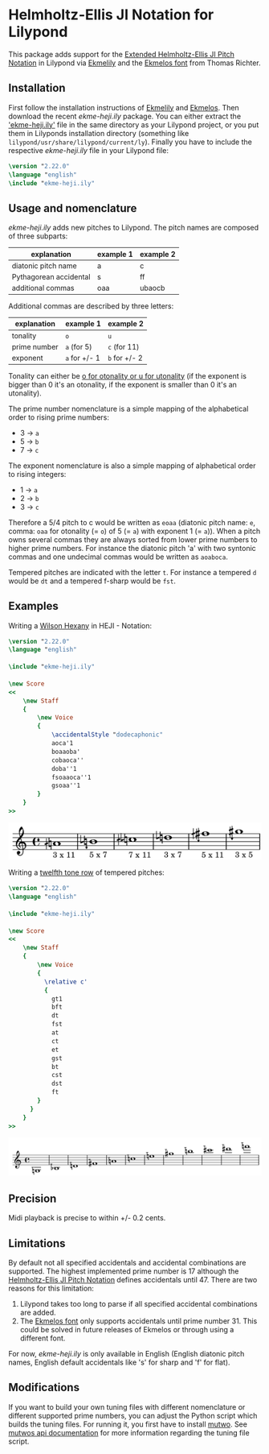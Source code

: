 # Helmholtz-Ellis JI Notation for Lilypond

This package adds support for the [Extended Helmholtz-Ellis JI Pitch Notation](https://marsbat.space/pdfs/notation.pdf) in Lilypond via [Ekmelily](http://www.ekmelic-music.org/en/extra/ekmelily.htm) and the [Ekmelos font](http://www.ekmelic-music.org/en/extra/ekmelos.htm) from Thomas Richter.

## Installation

First follow the installation instructions of [Ekmelily](http://www.ekmelic-music.org/en/extra/ekmelily.htm#Installation) and [Ekmelos](http://www.ekmelic-music.org/en/extra/ekmelos.htm#Installation).
Then download the recent _ekme-heji.ily_ package.
You can either extract the ['ekme-heji.ily'](https://github.com/levinericzimmermann/ekme-heji.ily/blob/master/ekme-heji/ekme-heji.ily) file in the same directory as your Lilypond project, or you put them in Lilyponds installation directory (something like `lilypond/usr/share/lilypond/current/ly`).
Finally you have to include the respective _ekme-heji.ily_ file in your Lilypond file:

```lilypond
\version "2.22.0"
\language "english"
\include "ekme-heji.ily"
```

## Usage and nomenclature

_ekme-heji.ily_ adds new pitches to Lilypond.
The pitch names are composed of three subparts:

| explanation | example 1 | example 2 |
| --------------- | --------------- | --------------- |
| diatonic pitch name | a | c |
| Pythagorean accidental | s | ff |
| additional commas | oaa | ubaocb |

Additional commas are described by three letters:

| explanation | example 1 | example 2 |
| --------------- | --------------- | --------------- |
| tonality | `o` | `u` |
| prime number | `a` (for 5) | `c` (for 11) |
| exponent | `a` for +/- 1 | `b` for +/- 2 |

Tonality can either be [o for otonality or u for utonality](https://en.wikipedia.org/wiki/Otonality_and_Utonality) (if the exponent is bigger than 0 it's an otonality, if the exponent is smaller than 0 it's an utonality).

The prime number nomenclature is a simple mapping of the alphabetical order to rising prime numbers:

- 3 -> `a`
- 5 -> `b`
- 7 -> `c`

The exponent nomenclature is also a simple mapping of alphabetical order to rising integers:

- 1 -> `a`
- 2 -> `b`
- 3 -> `c`

Therefore a 5/4 pitch to c would be written as `eoaa` (diatonic pitch name: `e`, comma: `oaa` for otonality (= `o`) of 5 (= `a`) with exponent 1 (= `a`)).
When a pitch owns several commas they are always sorted from lower prime numbers to higher prime numbers.
For instance the diatonic pitch 'a' with two syntonic commas and one undecimal commas would be written as `aoaboca`.

Tempered pitches are indicated with the letter `t`.
For instance a tempered `d` would be `dt` and a tempered f-sharp would be `fst`.

## Examples

Writing a [Wilson Hexany](http://anaphoria.com/wilsoncps.html) in HEJI - Notation:

```lilypond
\version "2.22.0"
\language "english"

\include "ekme-heji.ily"

\new Score
<<
    \new Staff
    {
        \new Voice
        {
            \accidentalStyle "dodecaphonic"
            aoca'1
            boaaoba'
            cobaoca''
            doba''1
            fsoaaoca''1
            gsoaa''1
        }
    }
>>
```

![wilson](examples/wilson_hexany.png)


Writing a [twelfth tone row](https://en.wikipedia.org/wiki/Violin_Concerto_(Berg)) of tempered pitches:

```lilypond
\version "2.22.0"
\language "english"

\include "ekme-heji.ily"

\new Score
<<
    \new Staff
    {
        \new Voice
        {
          \relative c'
          {
            gt1
            bft
            dt
            fst
            at
            ct
            et
            gst
            bt
            cst
            dst
            ft
        }
      }
    }
>>
```

![berg](examples/berg_violin_concerto.png)

## Precision

Midi playback is precise to within +/- 0.2 cents.

## Limitations

By default not all specified accidentals and accidental combinations are supported.
The highest implemented prime number is 17 although the [Helmholtz-Ellis JI Pitch Notation](https://marsbat.space/pdfs/notation.pdf) defines accidentals until 47.
There are two reasons for this limitation:

1. Lilypond takes too long to parse if all specified accidental combinations are added.
2. The [Ekmelos font](http://www.ekmelic-music.org/en/extra/ekmelos.htm) only supports accidentals until prime number 31. This could be solved in future releases of Ekmelos or through using a different font.

For now, _ekme-heji.ily_ is only available in English (English diatonic pitch names, English default accidentals like 's' for sharp and 'f' for flat).

## Modifications

If you want to build your own tuning files with different nomenclature or different supported prime numbers, you can adjust the Python script which builds the tuning files.
For running it, you first have to install [mutwo](https://github.com/mutwo-org/mutwo).
See [mutwos api documentation](https://mutwo.readthedocs.io/en/latest/mutwo/converters/frontends/mutwo.converters.frontends.ekmelily.html#module-mutwo.converters.frontends.ekmelily) for more information regarding the tuning file script.
